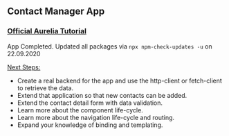 ## Contact Manager App

### [Official Aurelia Tutorial](https://aurelia.io/docs/tutorials/creating-a-contact-manager/)

App Completed. Updated all packages via `npx npm-check-updates -u` on 22.09.2020

 [Next Steps:](https://aurelia.io/docs/tutorials/creating-a-contact-manager#next-steps)

- Create a real backend for the app and use the http-client or fetch-client to retrieve the data.
- Extend that application so that new contacts can be added.
- Extend the contact detail form with data validation.
- Learn more about the component life-cycle.
- Learn more about the navigation life-cycle and routing.
- Expand your knowledge of binding and templating.
